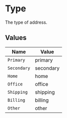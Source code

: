 # Type

The type of address.


## Values

| Name        | Value       |
| ----------- | ----------- |
| `Primary`   | primary     |
| `Secondary` | secondary   |
| `Home`      | home        |
| `Office`    | office      |
| `Shipping`  | shipping    |
| `Billing`   | billing     |
| `Other`     | other       |